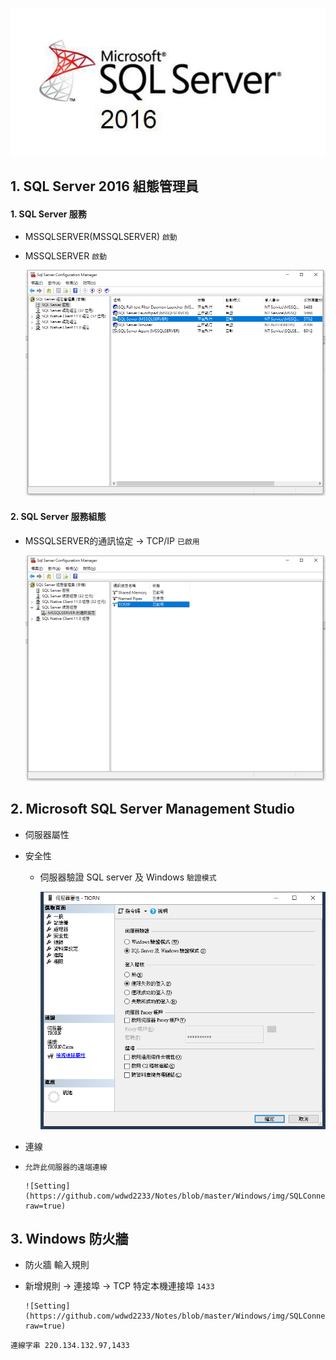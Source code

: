 
![SQL server](https://github.com/wdwd2233/Notes/blob/master/Windows/img/MicrosoftSQLServer2016.jpg?raw=true)

## 1. SQL Server 2016 組態管理員

#### 1. SQL Server 服務

 * MSSQLSERVER(MSSQLSERVER) `啟動`
	
 * MSSQLSERVER `啟動`
		
	![Setting](https://github.com/wdwd2233/Notes/blob/master/Windows/img/SQLConnection.png?raw=true)
		
#### 2. SQL Server 服務組態

 * MSSQLSERVER的通訊協定 → TCP/IP `已啟用`
		
	![Setting](https://github.com/wdwd2233/Notes/blob/master/Windows/img/SQLConnection%20(2).png?raw=true)
		
## 2. Microsoft SQL Server Management Studio 

 * 伺服器屬性
  * 安全性 
	  * 伺服器驗證 SQL server 及 Windows `驗證模式`
			
		![Setting](https://github.com/wdwd2233/Notes/blob/master/Windows/img/SQLConnection%20(3).png?raw=true)
		
 * 連線
  * `允許此伺服器的遠端連線`
			
		![Setting](https://github.com/wdwd2233/Notes/blob/master/Windows/img/SQLConnection%20(4).png?raw=true)

## 3. Windows 防火牆 

 * 防火牆 輸入規則
  * 新增規則 → 連接埠 → TCP 特定本機連接埠 `1433`
		
		![Setting](https://github.com/wdwd2233/Notes/blob/master/Windows/img/SQLConnection%20(5).png?raw=true)
		

`連線字串 220.134.132.97,1433` 